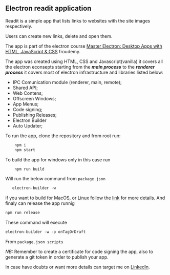 ## Electron readit application

Readit is a simple app that lists links to websites with the site images respectively.

Users can create new links, delete and open them.

The app is part of the electron course [Master Electron: Desktop Apps with HTML, JavaScript & CSS](https://www.udemy.com/course/master-electron/) froudemy.

The app was created using HTML, CSS and Javascript(vanilla) it covers all the electron econsepts starting from the _**main process**_ to the _**renderer process**_ it covers most of electron infrastructure and libraries listed below:

* IPC Comunication module (renderer, main, remote);
* Shared API;
* Web Contens;
* Offscreen Windows;
* App Menus;
* Code signing;
* Publishing Releases;
* Electron Builder
* Auto Updater;

To run the app, clone the repository and from root run:
```javascript 
    npm i
    npm start
```
To build the app for windows only in this case run
```javascript
    npm run build 
```
Will run the below command from `package.json`
```javascript  
   electron-builder -w
```
if you want to build for MacOS, or Linux follow the [link](https://www.electron.build/multi-platform-build) for more details. And finaly can release the app runnig 
```javascript
npm run release
```
These command will execute
```javascript
electron-builder -w -p onTagOrDraft
```
From `package.json scripts`

*NB:* Remember to create a certificate for code signing the app, also to generate a git token in order to publish your app.

In case have doubts or want more details can target me on [LinkedIn](https://www.linkedin.com/in/irzelindo-salvador/).